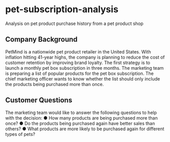 # pet-subscription-analysis
Analysis on pet product purchase history from a pet product shop

## Company Background
PetMind is a nationwide pet product retailer in the United States. With inflation hitting 41-year
highs, the company is planning to reduce the cost of customer retention by improving brand
loyalty. The first strategy is to launch a monthly pet box subscription in three months.
The marketing team is preparing a list of popular products for the pet box subscription. The
chief marketing officer wants to know whether the list should only include the products being
purchased more than once.
## Customer Questions
The marketing team would like to answer the following questions to help with the decision:
● How many products are being purchased more than once?
● Do the products being purchased again have better sales than others?
● What products are more likely to be purchased again for different types of pets?
